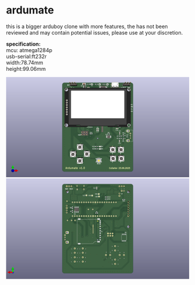 # ardumate
this is a bigger arduboy clone with more features, the has not been reviewed and may contain potential issues, please use at your discretion.

**specification:**\
mcu: atmega1284p\
usb-serial:ft232r\
width:78.74mm\
height:99.06mm

<img src="./ardumate/ardumate-f.png" width="500">
<img src="./ardumate/ardumate-b.png" width="500">
